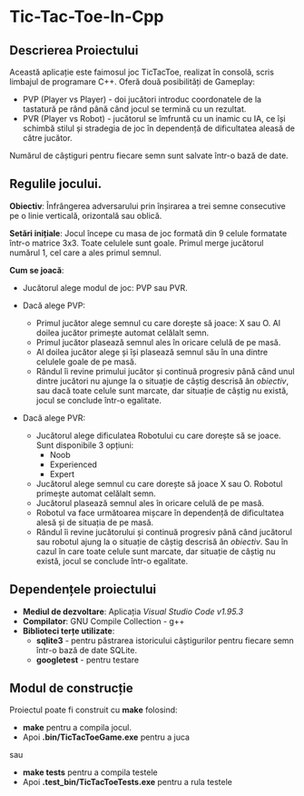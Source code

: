 # Tic-Tac-Toe-In-Cpp

## Descrierea Proiectului

Această aplicație este faimosul joc TicTacToe, realizat în consolă, scris limbajul de programare C++. Oferă două posibilități de Gameplay:
- PVP (Player vs Player) - doi jucători introduc coordonatele de la tastatură pe rând până când jocul se termină cu un rezultat.
- PVR (Player vs Robot) - jucătorul se îmfruntă cu un inamic cu IA, ce își schimbă stilul și stradegia de joc în dependență de dificultatea aleasă de către jucător.

Numărul de câștiguri pentru fiecare semn sunt salvate într-o bază de date.

## Regulile jocului.

**Obiectiv**: Înfrângerea adversarului prin înșirarea a trei semne consecutive pe o linie verticală, orizontală sau oblică.

**Setări inițiale**: Jocul începe cu masa de joc formată din 9 celule formatate într-o matrice 3x3. Toate celulele sunt goale. Primul merge jucătorul numărul 1, cel care a ales primul semnul.

**Cum se joacă**:

- Jucătorul alege modul de joc: PVP sau PVR.

- Dacă alege PVP:

    - Primul jucător alege semnul cu care dorește să joace: X sau O. Al doilea jucător primește automat celălalt semn.
    - Primul jucător plasează semnul ales în oricare celulă de pe masă.
    - Al doilea jucător alege și își plasează semnul său în una dintre celulele goale de pe masă.
    - Rândul îi revine primului jucător și continuă progresiv până când unul dintre jucători nu ajunge la o situație de câștig descrisă ân *obiectiv*, sau dacă toate celule sunt marcate, dar situație de câștig nu există, jocul se conclude într-o egalitate.

- Dacă alege PVR:
    - Jucătorul alege dificulatea Robotului cu care dorește să se joace. Sunt disponibile 3 opțiuni:
        - Noob
        - Experienced
        - Expert
    - Jucătorul alege semnul cu care dorește să joace X sau O. Robotul primește automat celălalt semn.
    - Jucătorul plasează semnul ales în oricare celulă de pe masă.
    - Robotul va face următoarea mișcare în dependență de dificultatea alesă și de situația de pe masă.
    - Rândul îi revine jucătorului și continuă progresiv până când jucătorul sau robotul ajung la o situație de câștig descrisă ân *obiectiv*. Sau în cazul în care toate celule sunt marcate, dar situație de câștig nu există, jocul se conclude într-o egalitate.

## Dependențele proiectului

- **Mediul de dezvoltare**: Aplicația *Visual Studio Code v1.95.3*
- **Compilator**: GNU Compile Collection - g++
- **Biblioteci terțe utilizate**:
    - **sqlite3** - pentru păstrarea istoricului câștigurilor pentru fiecare semn într-o bază de date SQLite.
    - **googletest** - pentru testare

## Modul de construcție

Proiectul poate fi construit cu **make** folosind:

   - **make** pentru a compila jocul.
   - Apoi **.bin/TicTacToeGame.exe** pentru a juca

sau

   - **make tests** pentru a compila testele
   - Apoi **.test_bin/TicTacToeTests.exe** pentru a rula testele